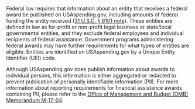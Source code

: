 Federal law requires that information about an entity that receives
a federal award be published on USAspending.gov, including amounts
of federal funding the entity received ([31 U.S.C. § 6101 note](https://uscode.house.gov/view.xhtml?req=(title:31%20section:6101%20edition:prelim)%20OR%20(granuleid:USC-prelim-title31-section6101)&f=treesort&edition=prelim&num=0&jumpTo=true)).
These entities are defined in law as for-profit or non-profit legal
business or state/local governmental entities, and they exclude
federal employees and individual recipients of federal assistance.
Government programs administering federal awards may have further
requirements for what types of entities are eligible. Entities are
identified on USAspending.gov by a Unique Entity Identifier (UEI)
code.

Although USAspending.gov does publish information about awards to individual persons, this information is either aggregated or redacted to prevent publication of personally identifiable information (PII). For more information about reporting requirements for financial assistance awards containing PII, please refer to the [Office of Management and Budget (OMB) Memorandum M-17-04](https://www.whitehouse.gov/wp-content/uploads/legacy_drupal_files/omb/memoranda/2017/m-17-04.pdf).
